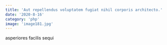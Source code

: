```yaml
---
title: 'Aut repellendus voluptatem fugiat nihil corporis architecto.'
date: '2020-8-16'
category: 'php'
image: 'image181.jpg'
---
```


asperiores facilis sequi
